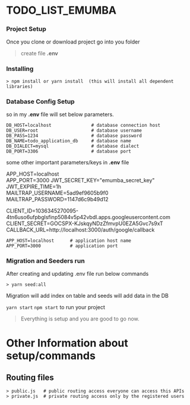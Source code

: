 # TODO_LIST_EMUMBA
### Project Setup
Once you clone or download project go into you folder

>create file **.env**

### Installing
```
> npm install or yarn install  (this will install all dependent libraries)
```

### Database Config Setup
so in my **.env** file will set below parameters.
```
DB_HOST=localhost               # database connection host
DB_USER=root                    # database username
DB_PASS=1234                    # database password
DB_NAME=todo_application_db     # database name
DB_DIALECT=mysql                # database dialect
DB_PORT=3306                    # database port              
```
some other important parameters/keys in **.env** file

APP_HOST=localhost      
APP_PORT=3000
JWT_SECRET_KEY="emumba_secret_key"
JWT_EXPIRE_TIME=1h         
MAILTRAP_USERNAME=5ad9ef9605b9f0
MAILTRAP_PASSWORD=1147d6c9b49d12

CLIENT_ID=1036345270095-4tn6uso6ufpbglsfinp5084v5p42vbdl.apps.googleusercontent.com
CLIENT_SECRET=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
CALLBACK_URL=http://localhost:3000/auth/google/callback
```
APP_HOST=localhost      # application host name
APP_PORT=3000           # application port
```
### Migration and Seeders run
After creating and updating .env file run below commands
```
> yarn seed:all
```
Migration will add index on table and seeds will add data in the DB

`yarn start` `npm start` to run your project 
>Everything is setup and you are good to go now.



# Other Information about setup/commands
## Routing files
```
> public.js   # public routing access everyone can access this APIs
> private.js  # private routing access only by the registered users
```